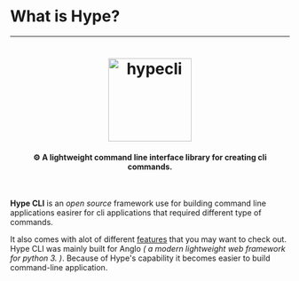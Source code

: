 
# What is Hype?
---
<h1 align="center">
  <img src="https://raw.githubusercontent.com/serumstudio/hype/main/images/hypecli.png" alt="hypecli" style="width: 150px;">
</h1>

<h4 align="center">⚙ A lightweight command line interface library for creating cli commands.</h4>
<br>

**Hype CLI** is an *open source* framework use for building command line applications easirer 
for cli applications that required different type of commands.

It also comes with alot of different [features](https://hype.serum.studio/features) that you may want to check out. Hype CLI was mainly
built for Anglo *( a modern lightweight web framework for python 3. )*. Because of Hype's capability
it becomes easier to build command-line application.
